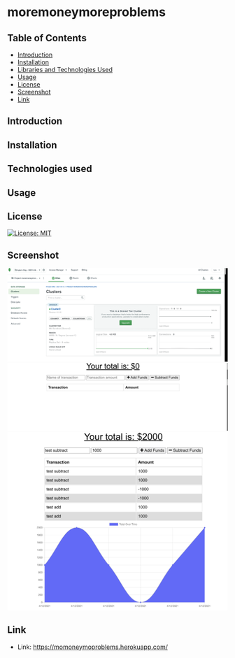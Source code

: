 # moremoneymoreproblems


## Table of Contents

* [Introduction](#Introduction)
* [Installation](#Installation)
* [Libraries and Technologies Used](#Libraries)
* [Usage](#Usage)
* [License](#License)
* [Screenshot](#Screenshot)
* [Link](#Link)

## Introduction

## Installation

## Technologies used 

## Usage

## License

[![License: MIT](https://img.shields.io/badge/License-MIT-yellow.svg)](https://opensource.org/licenses/MIT)

## Screenshot

![Atlas launch](./pics/cluster.png)
![atals dashboard](./pics/dashboard.png)
![info filled out ](./pics/aftermoneyisadded.png)

## Link

* Link: https://momoneymoproblems.herokuapp.com/
